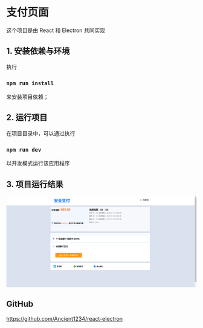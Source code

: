 # 支付页面

这个项目是由 React 和 Electron 共同实现

## 1. 安装依赖与环境

执行

### `npm run install`

来安装项目依赖；

## 2. 运行项目

在项目目录中，可以通过执行

### `npm run dev`

以开发模式运行该应用程序

## 3. 项目运行结果

![res.png](res.png)

## GitHub

https://github.com/Ancient1234/react-electron
